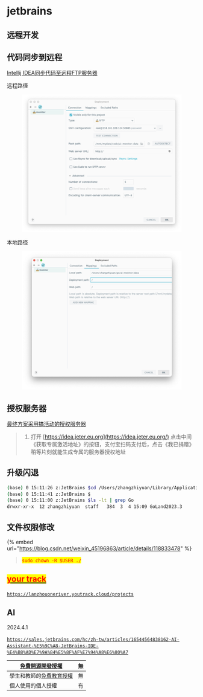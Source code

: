 # jetbrains

## 远程开发

##

## 代码同步到远程

[Intellij IDEA同步代码至远程FTP服务器](https://blog.csdn.net/banana1006034246/article/details/81534975)

远程路径

<figure><img src="../.gitbook/assets/image (1).png" alt=""><figcaption></figcaption></figure>

本地路径

<figure><img src="../.gitbook/assets/image.png" alt=""><figcaption></figcaption></figure>



## 授权服务器

[最终方案采用搞活动的授权服务器](https://github.com/Jetereting/idea-activate?tab=readme-ov-file#6-%E6%9C%80%E7%BB%88%E6%96%B9%E6%A1%88%E9%87%87%E7%94%A8%E6%90%9E%E6%B4%BB%E5%8A%A8%E7%9A%84%E6%8E%88%E6%9D%83%E6%9C%8D%E5%8A%A1%E5%99%A8)

> 1. 打开 [https://idea.jeter.eu.org](https://idea.jeter.eu.org/) 点击中间《获取专属激活地址》的按钮，支付宝扫码支付后，点击《我已捐赠》稍等片刻就能生成专属的服务器授权地址



## 升级闪退

```sh
(base) 0 15:11:26 z:JetBrains $cd /Users/zhangzhiyuan/Library/Application\ Support/JetBrains
(base) 0 15:11:41 z:JetBrains $
(base) 0 15:11:00 z:JetBrains $ls -lt | grep Go
drwxr-xr-x  12 zhangzhiyuan  staff   384  3  4 15:09 GoLand2023.3
```



## 文件权限修改

{% embed url="https://blog.csdn.net/weixin_45196863/article/details/118833478" %}

> <mark style="color:red;">`sudo chown -R $USER ./`</mark>





## [<mark style="color:red;">your track</mark>](https://lanzhouoneriver.youtrack.cloud/projects)

[`https://lanzhouoneriver.youtrack.cloud/projects`](https://lanzhouoneriver.youtrack.cloud/projects)



## AI

2024.4.1

[`https://sales.jetbrains.com/hc/zh-tw/articles/16544564838162-AI-Assistant-%E5%9C%A8-JetBrains-IDE-%E4%B8%AD%E7%9A%84%E5%8F%AF%E7%94%A8%E6%80%A7`](https://sales.jetbrains.com/hc/zh-tw/articles/16544564838162-AI-Assistant-%E5%9C%A8-JetBrains-IDE-%E4%B8%AD%E7%9A%84%E5%8F%AF%E7%94%A8%E6%80%A7)

| [免費開源開發授權](https://www.jetbrains.com/community/opensource/#support)     | 無 |
| ----------------------------------------------------------------------- | - |
| 學生和教師的[免費教育授權](https://www.jetbrains.com/community/education/#students) | 無 |
| 個人使用的個人授權                                                               | 有 |
